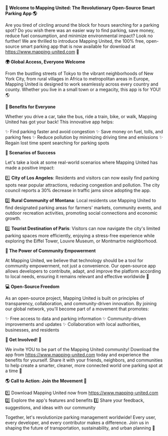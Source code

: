 **🚀 Welcome to Mapping United: The Revolutionary Open-Source Smart Parking App 🌎**

Are you tired of circling around the block for hours searching for a parking spot? Do you wish there was an easier way to find parking, save money, reduce fuel consumption, and minimize environmental impact? Look no further! We are thrilled to introduce Mapping United, the 100% free, open-source smart parking app that is now available for download at https://www.mapping-united.com 📲

**🌍 Global Access, Everyone Welcome**

From the bustling streets of Tokyo to the vibrant neighborhoods of New York City, from rural villages in Africa to metropolitan areas in Europe, Mapping United is designed to work seamlessly across every country and county. Whether you live in a small town or a megacity, this app is for YOU! 🌎

**👥 Benefits for Everyone**

Whether you drive a car, take the bus, ride a train, bike, or walk, Mapping United has got your back! This innovative app helps:

✨ Find parking faster and avoid congestion
✨ Save money on fuel, tolls, and parking fees
✨ Reduce pollution by minimizing driving time and emissions
✨ Regain lost time spent searching for parking spots

**🌈 Scenarios of Success**

Let's take a look at some real-world scenarios where Mapping United has made a positive impact:

1️⃣ **City of Los Angeles**: Residents and visitors can now easily find parking spots near popular attractions, reducing congestion and pollution. The city council reports a 30% decrease in traffic jams since adopting the app.

2️⃣ **Rural Community of Montana**: Local residents use Mapping United to find designated parking areas for farmers' markets, community events, and outdoor recreation activities, promoting social connections and economic growth.

3️⃣ **Tourist Destination of Paris**: Visitors can now navigate the city's limited parking spaces more efficiently, enjoying a stress-free experience while exploring the Eiffel Tower, Louvre Museum, or Montmartre neighborhood.

**🌟 The Power of Community Empowerment**

At Mapping United, we believe that technology should be a tool for community empowerment, not just a convenience. Our open-source app allows developers to contribute, adapt, and improve the platform according to local needs, ensuring it remains relevant and effective worldwide 🤝

**💻 Open-Source Freedom**

As an open-source project, Mapping United is built on principles of transparency, collaboration, and community-driven innovation. By joining our global network, you'll become part of a movement that promotes:

✨ Free access to data and parking information
✨ Community-driven improvements and updates
✨ Collaboration with local authorities, businesses, and residents

**🌟 Get Involved! 🚀**

We invite YOU to be part of the Mapping United community! Download the app from https://www.mapping-united.com today and experience the benefits for yourself. Share it with your friends, neighbors, and communities to help create a smarter, cleaner, more connected world one parking spot at a time 🔗

**🌎 Call to Action: Join the Movement 🚀**

1️⃣ Download Mapping United now from https://www.mapping-united.com
2️⃣ Explore the app's features and benefits
3️⃣ Share your feedback, suggestions, and ideas with our community

Together, let's revolutionize parking management worldwide! Every user, every developer, and every contributor makes a difference. Join us in shaping the future of transportation, sustainability, and urban planning 🌟